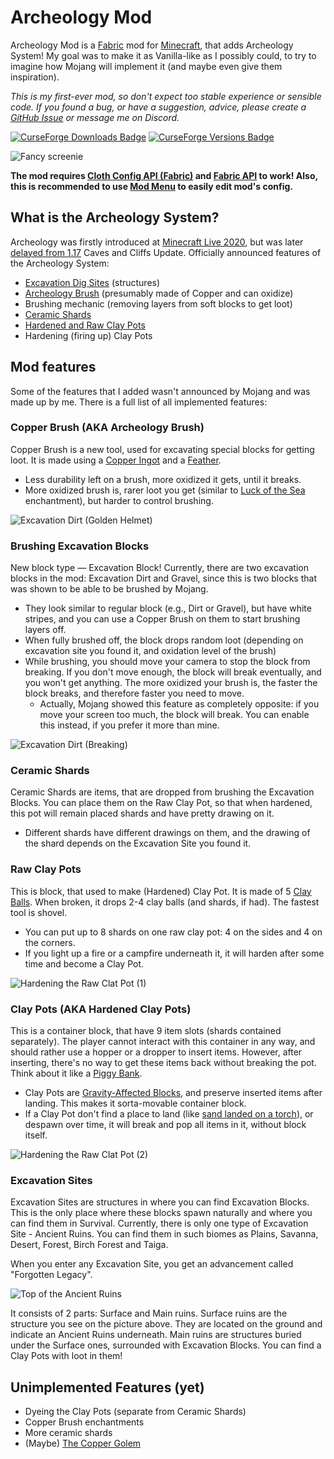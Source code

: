# Archeology Mod
Archeology Mod is a [Fabric](https://fabricmc.net/) mod for [Minecraft](https://www.minecraft.net/), that adds Archeology System! My goal was to make it as Vanilla-like as I possibly could, to try to imagine how Mojang will implement it (and maybe even give them inspiration).

_This is my first-ever mod, so don't expect too stable experience or sensible code. If you found a bug, or have a suggestion, advice, please create a [GitHub Issue](https://github.com/capsey/archeology-mod/issues) or message me on Discord._

[![CurseForge Downloads Badge](https://cf.way2muchnoise.eu/full_539957_downloads.svg "CurseForge Downloads Badge")](https://www.curseforge.com/minecraft/mc-mods/archeology)
[![CurseForge Versions Badge](http://cf.way2muchnoise.eu/versions/539957.svg "CurseForge Versions Badge")](https://www.curseforge.com/minecraft/mc-mods/archeology)

![Fancy screenie](https://i.ibb.co/4s0pb9F/screenie.png "Fancy screenie")

**The mod requires [Cloth Config API (Fabric)](https://github.com/shedaniel/cloth-config) and [Fabric API](https://github.com/FabricMC/fabric) to work! Also, this is recommended to use [Mod Menu](https://github.com/TerraformersMC/ModMenu) to easily edit mod's config.**

## What is the Archeology System?
Archeology was firstly introduced at [Minecraft Live 2020](https://youtu.be/DWZIfsaIgtE?t=7229), but was later [delayed from 1.17](https://youtu.be/6YgKUZnUyak?t=285) Caves and Cliffs Update. Officially announced features of the Archeology System:
* [Excavation Dig Sites](https://minecraft-archive.fandom.com/wiki/Excavation_Sites) (structures)
* [Archeology Brush](https://minecraft-archive.fandom.com/wiki/Brush) (presumably made of Copper and can oxidize)
* Brushing mechanic (removing layers from soft blocks to get loot)
* [Ceramic Shards](https://minecraft-archive.fandom.com/wiki/Ceramic_Shard)
* [Hardened and Raw Clay Pots](https://minecraft-archive.fandom.com/wiki/Clay_Pot)
* Hardening (firing up) Clay Pots

## Mod features
Some of the features that I added wasn't announced by Mojang and was made up by me. There is a full list of all implemented features:

### Copper Brush (AKA Archeology Brush)
Copper Brush is a new tool, used for excavating special blocks for getting loot. It is made using a [Copper Ingot](https://minecraft.fandom.com/wiki/Copper_Ingot) and a [Feather](https://minecraft.fandom.com/wiki/Feather).
* Less durability left on a brush, more oxidized it gets, until it breaks.
* More oxidized brush is, rarer loot you get (similar to [Luck of the Sea](https://minecraft.fandom.com/wiki/Luck_of_the_Sea) enchantment), but harder to control brushing.

![Excavation Dirt (Golden Helmet)](https://i.ibb.co/pxgX1ft/golden-helmet.png "Excavation Dirt (Golden Helmet)")

### Brushing Excavation Blocks
New block type — Excavation Block! Currently, there are two excavation blocks in the mod: Excavation Dirt and Gravel, since this is two blocks that was shown to be able to be brushed by Mojang.
* They look similar to regular block (e.g., Dirt or Gravel), but have white stripes, and you can use a Copper Brush on them to start brushing layers off.
* When fully brushed off, the block drops random loot (depending on excavation site you found it, and oxidation level of the brush)
* While brushing, you should move your camera to stop the block from breaking. If you don't move enough, the block will break eventually, and you won't get anything. The more oxidized your brush is, the faster the block breaks, and therefore faster you need to move.
	* Actually, Mojang showed this feature as completely opposite: if you move your screen too much, the block will break. You can enable this instead, if you prefer it more than mine.

![Excavation Dirt (Breaking)](https://i.ibb.co/QNkhBWZ/breaking.png "Excavation Dirt (Breaking)")

### Ceramic Shards
Ceramic Shards are items, that are dropped from brushing the Excavation Blocks. You can place them on the Raw Clay Pot, so that when hardened, this pot will remain placed shards and have pretty drawing on it.
* Different shards have different drawings on them, and the drawing of the shard depends on the Excavation Site you found it.

### Raw Clay Pots
This is block, that used to make (Hardened) Clay Pot. It is made of 5 [Clay Balls](https://minecraft.fandom.com/wiki/Clay_Ball). When broken, it drops 2-4 clay balls (and shards, if had). The fastest tool is shovel.
* You can put up to 8 shards on one raw clay pot: 4 on the sides and 4 on the corners.
* If you light up a fire or a campfire underneath it, it will harden after some time and become a Clay Pot.

![Hardening the Raw Clat Pot (1)](https://i.ibb.co/bsM6NgC/hardening-2.png "Hardening the Raw Clat Pot (1)")

### Clay Pots (AKA Hardened Clay Pots)
This is a container block, that have 9 item slots (shards contained separately). The player cannot interact with this container in any way, and should rather use a hopper or a dropper to insert items. However, after inserting, there's no way to get these items back without breaking the pot. Think about it like a [Piggy Bank](https://en.wikipedia.org/wiki/Piggy_bank).
* Clay Pots are [Gravity-Affected Blocks](https://minecraft.fandom.com/wiki/Falling_Block), and preserve inserted items after landing. This makes it sorta-movable container block.
* If a Clay Pot don't find a place to land (like [sand landed on a torch](https://minecraft.fandom.com/wiki/Falling_Block#Behavior)), or despawn over time, it will break and pop all items in it, without block itself.

![Hardening the Raw Clat Pot (2)](https://i.ibb.co/k0K92yB/hardening-1.png "Hardening the Raw Clat Pot (2)")

### Excavation Sites
Excavation Sites are structures in where you can find Excavation Blocks. This is the only place where these blocks spawn naturally and where you can find them in Survival. Currently, there is only one type of Excavation Site - Ancient Ruins. You can find them in such biomes as Plains, Savanna, Desert, Forest, Birch Forest and Taiga.

When you enter any Excavation Site, you get an advancement called "Forgotten Legacy".

![Top of the Ancient Ruins](https://i.ibb.co/JnQxYSf/2021-12-26-01-40-09.png "Top of the Ancient Ruins")

It consists of 2 parts: Surface and Main ruins. Surface ruins are the structure you see on the picture above. They are located on the ground and indicate an Ancient Ruins underneath. Main ruins are structures buried under the Surface ones, surrounded with Excavation Blocks. You can find a Clay Pots with loot in them!

## Unimplemented Features (yet)
* Dyeing the Clay Pots (separate from Ceramic Shards)
* Copper Brush enchantments
* More ceramic shards
* (Maybe) [The Copper Golem](https://www.youtube.com/watch?v=jVdBhu0KgJo)
